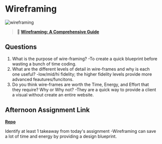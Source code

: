 # Wireframing

![wireframing](https://bcw.blob.core.windows.net/public/img/courses/2293087935019893)

> **📖 [Wireframing: A Comprehensive Guide](https://codeworksacademy.com/fs-student-guide/resources/wk1/06-Wireframing)**

## Questions

1. What is the purpose of wire-framing? 
  -To create a quick blueprint before wasting a bunch of time coding.
2. What are the different levels of detail in wire-frames and why is each one useful?
  -low/mid/hi fidelity; the higher fidelity levels provide more advanced feautures/funcitons.
3. Do you think wire-frames are worth the Time, Energy, and Effort that they require? Why or Why not?
  -They are a quick way to provide a client a visual without create an entire website.
## Afternoon Assignment Link

**[Repo](https://github.com/rtuscany23/partner-code-architects)**

Identify at least 1 takeaway from today's assignment
  -Wireframing can save a lot of time and energy by providing a design blueprint.
